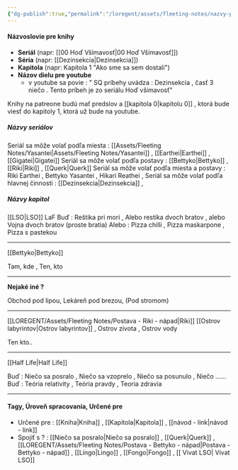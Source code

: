 ```yaml
---
{"dg-publish":true,"permalink":"/loregent/assets/fleeting-notes/nazvy-pre-knihy-a-kapitoly-a-youtube-napad/"}
---
```



#### Názvoslovie pre knihy

* **Seriál** (napr: [[00 Hoď Všímavosť\|00 Hoď Všímavosť]])
* **Séria** (napr: [[Dezinsekcia\|Dezinsekcia]])
* **Kapitola** (napr: Kapitola 1 "Ako sme sa sem dostali")
* **Názov dielu pre youtube**
	* v youtube sa povie : " SQ príbehy uvádza : Dezinsekcia , časť 3 niečo . Tento príbeh je zo seriálu Hoď všímavosť"

Knihy na patreone budú mať predslov a [[kapitola 0\|kapitolu 0]] , ktorá bude viesť do kapitoly 1, ktorá už bude na youtube.


##### Názvy seriálov
Seriál sa môže volať podľa miesta : [[Assets/Fleeting Notes/Yasantei\|Assets/Fleeting Notes/Yasantei]] , [[Earthei\|Earthei]] , [[Gigatei\|Gigatei]]
Seriál sa môže volať podľa postavy : [[Bettyko\|Bettyko]] , [[Riki\|Riki]] , [[Querk\|Querk]] 
Seriál sa môže volať podľa miesta a postavy : Riki Earthei , Bettyko Yasantei , Hikari Reathei , 
Seriál sa môže volať podľa hlavnej činnosti : [[Dezinsekcia\|Dezinsekcia]] , 

##### Názvy kapitol
[[LSO\|LSO]] LaF
Buď : Reštika pri mori , Alebo restika dvoch bratov , alebo Vojna dvoch bratov (proste bratia)
Alebo : Pizza chilli , Pizza maskarpone , Pizza s pastekou

---

[[Bettyko\|Bettyko]]

Tam, kde  , Ten, kto

---

**Nejaké iné ?** 

Obchod pod lipou, Lekáreň pod brezou, (Pod stromom)

---

[[LOREGENT/Assets/Fleeting Notes/Postava - Riki - nápad\|Riki]]
[[Ostrov labyrintov\|Ostrov labyrintov]] , Ostrov zivota , Ostrov vody

Ten kto..

---

[[Half Life\|Half Life]]

Buď : Niečo sa posralo , Niečo sa vzoprelo , Niečo sa posunulo , Niečo ......
Buď : Teória relativity , Teória pravdy , Teoria zdravia

---

#### Tagy, Úroveň spracovania, Určené pre

- Určené pre : [[Kniha\|Kniha]] , [[Kapitola\|Kapitola]] , [[návod - link\|návod - link]]
- Spojiť s ? : [[Niečo sa posralo\|Niečo sa posralo]] , [[Querk\|Querk]] , [[LOREGENT/Assets/Fleeting Notes/Postava - Bettyko - nápad\|Postava - Bettyko - nápad]] , [[Lingo\|Lingo]] , [[Fongo\|Fongo]] , [[ Vivat LSO\| Vivat LSO]] 
